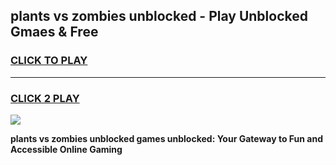 
## plants vs zombies unblocked - Play Unblocked Gmaes & Free
<h3>
<a href="https://premium.freeplayer.one?title=plants_vs_zombies_unblocked&ref=20F">CLICK TO PLAY</a></h3>
<hr>

<h3>
<a href="https://premium.freeplayer.one?title=plants_vs_zombies_unblocked&ref=20F">CLICK 2 PLAY</a>
  
</h3>

<a href="https://premium.freeplayer.one?title=plants_vs_zombies_unblocked&ref=20F/"><img src="https://clearcache.store/games.png"></a>


**plants vs zombies unblocked games unblocked: Your Gateway to Fun and Accessible Online Gaming**
